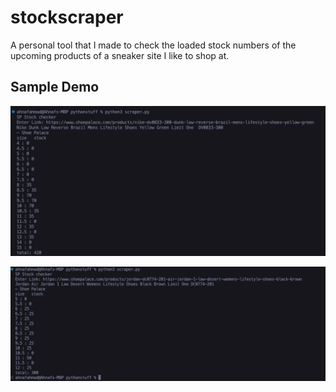 # stockscraper
A personal tool that I made to check the loaded stock numbers of the upcoming products of a sneaker site I like to shop at.

## Sample Demo
![](scraper-demo/one.png)

![](scraper-demo/two.png)
